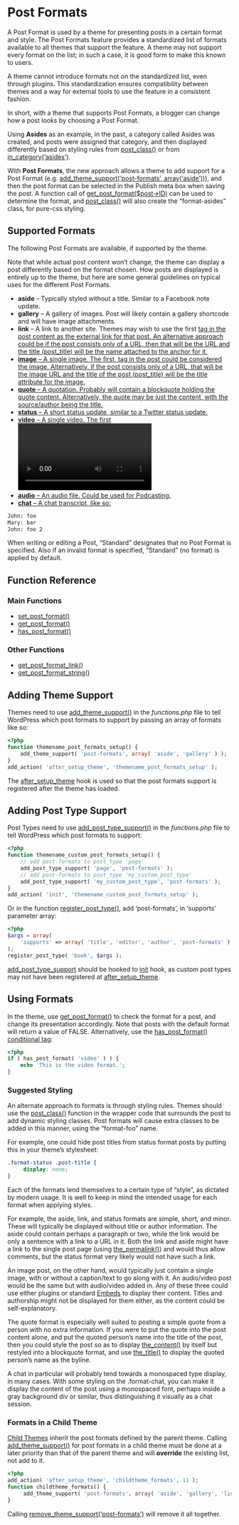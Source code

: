 # Post Formats

A Post Format is used by a theme for presenting posts in a certain format and style. The Post Formats feature provides a standardized list of formats available to all themes that support the feature. A theme may not support every format on the list; in such a case, it is good form to make this known to users.

A theme cannot introduce formats not on the standardized list, even through plugins. This standardization ensures compatibility between themes and a way for external tools to use the feature in a consistent fashion.

In short, with a theme that supports Post Formats, a blogger can change how a post looks by choosing a Post Format.

Using **Asides** as an example, in the past, a category called Asides was created, and posts were assigned that category, and then displayed differently based on styling rules from [post\_class()](https://developer.wordpress.org/reference/functions/post_class/) or from [in\_category(‘asides’)](https://developer.wordpress.org/reference/functions/in_category/).

With **Post Formats**, the new approach allows a theme to add support for a Post Format (e.g. [add\_theme\_support(‘post-formats’, array(‘aside’))](https://developer.wordpress.org/reference/functions/add_theme_support/)), and then the post format can be selected in the Publish meta box when saving the post. A function call of [get\_post\_format($post->ID)](https://developer.wordpress.org/reference/functions/get_post_format/) can be used to determine the format, and [post\_class()](https://developer.wordpress.org/reference/functions/post_class/) will also create the “format-asides” class, for pure-css styling.

## Supported Formats

The following Post Formats are available, if supported by the theme.

Note that while actual post content won’t change, the theme can display a post differently based on the format chosen. How posts are displayed is entirely up to the theme, but here are some general guidelines on typical uses for the different Post Formats.

*   **aside** – Typically styled without a title. Similar to a Facebook note update.
*   **gallery** – A gallery of images. Post will likely contain a gallery shortcode and will have image attachments.
*   **link** – A link to another site. Themes may wish to use the first <a href=””> tag in the post content as the external link for that post. An alternative approach could be if the post consists only of a URL, then that will be the URL and the title (post\_title) will be the name attached to the anchor for it.
*   **image** – A single image. The first <img /> tag in the post could be considered the image. Alternatively, if the post consists only of a URL, that will be the image URL and the title of the post (post\_title) will be the title attribute for the image.
*   **quote** – A quotation. Probably will contain a blockquote holding the quote content. Alternatively, the quote may be just the content, with the source/author being the title.
*   **status** – A short status update, similar to a Twitter status update.
*   **video** – A single video. The first <video /> tag or object/embed in the post content could be considered the video. Alternatively, if the post consists only of a URL, that will be the video URL. May also contain the video as an attachment to the post, if video support is enabled on the blog (like via a plugin).
*   **audio** – An audio file. Could be used for Podcasting.
*   **chat** – A chat transcript, like so:

```bash
John: foo
Mary: bar
John: foo 2
```

When writing or editing a Post, “Standard” designates that no Post Format is specified. Also if an invalid format is specified, “Standard” (no format) is applied by default.

## Function Reference

### Main Functions

*   [set\_post\_format()](https://developer.wordpress.org/reference/functions/set_post_format/)
*   [get\_post\_format()](https://developer.wordpress.org/reference/functions/get_post_format/)
*   [has\_post\_format()](https://developer.wordpress.org/reference/functions/has_post_format/)

### Other Functions

*   [get\_post\_format\_link()](https://developer.wordpress.org/reference/functions/get_post_format_link/)
*   [get\_post\_format\_string()](https://developer.wordpress.org/reference/functions/get_post_format_string/)

## Adding Theme Support

Themes need to use [add\_theme\_support()](https://developer.wordpress.org/reference/functions/add_theme_support/) in the *functions.php* file to tell WordPress which post formats to support by passing an array of formats like so:

```php
<?php
function themename_post_formats_setup() {
	add_theme_support( 'post-formats', array( 'aside', 'gallery' ) );
}
add_action( 'after_setup_theme', 'themename_post_formats_setup' );
```

The [after\_setup\_theme](https://developer.wordpress.org/reference/hooks/after_setup_theme/) hook is used so that the post formats support is registered after the theme has loaded.

## Adding Post Type Support

Post Types need to use [add\_post\_type\_support()](https://developer.wordpress.org/reference/functions/add_post_type_support/) in the *functions.php* file to tell WordPress which post formats to support:

```php
<?php
function themename_custom_post_formats_setup() {
	// add post-formats to post_type 'page'
	add_post_type_support( 'page', 'post-formats' );
	// add post-formats to post_type 'my_custom_post_type'
	add_post_type_support( 'my_custom_post_type', 'post-formats' );
}
add_action( 'init', 'themename_custom_post_formats_setup' );
```

Or in the function [register\_post\_type()](https://developer.wordpress.org/reference/functions/register_post_type/), add ‘post-formats’, in ‘supports’ parameter array:

```php
<?php
$args = array(
	'supports' => array( 'title', 'editor', 'author', 'post-formats' ),
);
register_post_type( 'book', $args );
```

[add\_post\_type\_support](https://developer.wordpress.org/reference/functions/add_post_type_support/) should be hooked to [init](https://developer.wordpress.org/reference/hooks/init/) hook, as custom post types may not have been registered at [after\_setup\_theme](https://developer.wordpress.org/reference/hooks/after_setup_theme/).

## Using Formats

In the theme, use [get\_post\_format()](https://developer.wordpress.org/reference/functions/get_post_format/) to check the format for a post, and change its presentation accordingly. Note that posts with the default format will return a value of FALSE. Alternatively, use the [has\_post\_format()](https://developer.wordpress.org/reference/functions/has_post_format/) [conditional tag](https://developer.wordpress.org/themes/basics/conditional-tags/):

```php
<?php
if ( has_post_format( 'video' ) ) {
	echo 'This is the video format.';
}
```

### Suggested Styling

An alternate approach to formats is through styling rules. Themes should use the [post\_class()](https://developer.wordpress.org/reference/functions/post_class/) function in the wrapper code that surrounds the post to add dynamic styling classes. Post formats will cause extra classes to be added in this manner, using the “format-foo” name.

For example, one could hide post titles from status format posts by putting this in your theme’s stylesheet:

```css
.format-status .post-title {
     display: none;
}
```

Each of the formats lend themselves to a certain type of “style”, as dictated by modern usage. It is well to keep in mind the intended usage for each format when applying styles.

For example, the aside, link, and status formats are simple, short, and minor. These will typically be displayed without title or author information. The aside could contain perhaps a paragraph or two, while the link would be only a sentence with a link to a URL in it. Both the link and aside might have a link to the single post page (using [the\_permalink()](https://developer.wordpress.org/reference/functions/the_permalink/)) and would thus allow comments, but the status format very likely would not have such a link.

An image post, on the other hand, would typically just contain a single image, with or without a caption/text to go along with it. An audio/video post would be the same but with audio/video added in. Any of these three could use either plugins or standard [Embeds](https://codex.wordpress.org/Embeds) to display their content. Titles and authorship might not be displayed for them either, as the content could be self-explanatory.

The quote format is especially well suited to posting a simple quote from a person with no extra information. If you were to put the quote into the post content alone, and put the quoted person’s name into the title of the post, then you could style the post so as to display [the\_content()](https://developer.wordpress.org/reference/functions/the_content/) by itself but restyled into a blockquote format, and use [the\_title()](https://developer.wordpress.org/reference/functions/the_title/) to display the quoted person’s name as the byline.

A chat in particular will probably tend towards a monospaced type display, in many cases. With some styling on the .format-chat, you can make it display the content of the post using a monospaced font, perhaps inside a gray background div or similar, thus distinguishing it visually as a chat session.

### Formats in a Child Theme

[Child Themes](https://developer.wordpress.org/themes/advanced-topics/child-themes/) inherit the post formats defined by the parent theme. Calling [add\_theme\_support()](https://developer.wordpress.org/reference/functions/add_theme_support/) for post formats in a child theme must be done at a later priority than that of the parent theme and will **override** the existing list, not add to it.

```php
<?php
add_action( 'after_setup_theme', 'childtheme_formats', 11 );
function childtheme_formats() {
	 add_theme_support( 'post-formats', array( 'aside', 'gallery', 'link' ) );
}
```

Calling [remove\_theme\_support(‘post-formats’)](https://developer.wordpress.org/reference/functions/remove_theme_support/) will remove it all together.